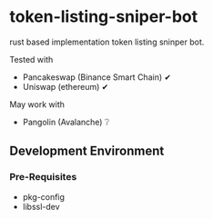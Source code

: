 # token-listing-sniper-bot

rust based implementation token listing sninper bot.

Tested with

- Pancakeswap (Binance Smart Chain) ✔
- Uniswap (ethereum) ✔

May work with

- Pangolin (Avalanche) ❔

## Development Environment

### Pre-Requisites

- pkg-config
- libssl-dev